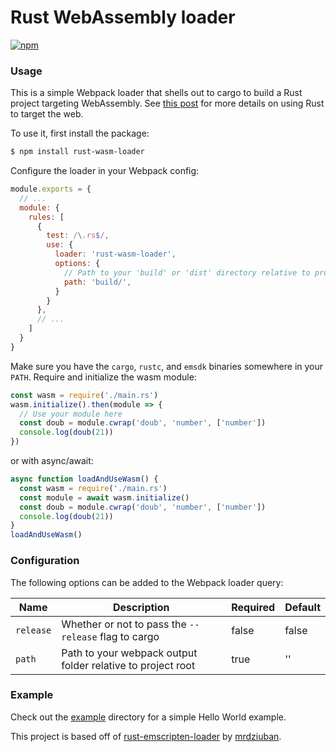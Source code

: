 # Rust WebAssembly loader

[![npm](https://img.shields.io/npm/v/rust-wasm-loader.svg)](https://www.npmjs.com/package/rust-wasm-loader)

### Usage

This is a simple Webpack loader that shells out to cargo to build a Rust project targeting WebAssembly. See [this post](https://users.rust-lang.org/t/compiling-to-the-web-with-rust-and-emscripten/7627) for
more details on using Rust to target the web.

To use it, first install the package:

```bash
$ npm install rust-wasm-loader
```

Configure the loader in your Webpack config:

```js
module.exports = {
  // ...
  module: {
    rules: [
      {
        test: /\.rs$/,
        use: {
          loader: 'rust-wasm-loader',
          options: {
            // Path to your 'build' or 'dist' directory relative to project root
            path: 'build/',
          }
        }
      },
      // ...
    ]
  }
}
```

Make sure you have the `cargo`, `rustc`, and `emsdk` binaries somewhere in your `PATH`.
Require and initialize the wasm module:

```js
const wasm = require('./main.rs')
wasm.initialize().then(module => {
  // Use your module here
  const doub = module.cwrap('doub', 'number', ['number'])
  console.log(doub(21))
})
```

or with async/await:

```js
async function loadAndUseWasm() {
  const wasm = require('./main.rs')
  const module = await wasm.initialize()
  const doub = module.cwrap('doub', 'number', ['number'])
  console.log(doub(21))
}
loadAndUseWasm()
```

### Configuration

The following options can be added to the Webpack loader query:

| Name | Description | Required | Default |
| ---- | ----------- | -------- | ------- |
| `release` | Whether or not to pass the `--release` flag to cargo | false | false |
| `path` | Path to your webpack output folder relative to project root | true | '' |

### Example

Check out the [example](example) directory for a simple Hello World example.

This project is based off of [rust-emscripten-loader](https://github.com/mrdziuban/rust-emscripten-loader)
by [mrdziuban](https://github.com/mrdziuban).
